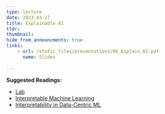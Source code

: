 ```yaml
---
type: lecture
date: 2023-03-27
title: Explainable AI
tldr: 
thumbnail: 
hide_from_announcments: true
links: 
    - url: /static_files/presentations/06_Explain_AI.pdf
      name: Slides
      
---
```

**Suggested Readings:**
- [Lab](https://github.com/phonchi/nsysu-math608/blob/master/static_files/presentations/06_XAI.ipynb)
- [Interpretable Machine Learning](https://christophm.github.io/interpretable-ml-book/)
- [Interpretability in Data-Centric ML](https://dcai.csail.mit.edu/lectures/interpretable-features/)
